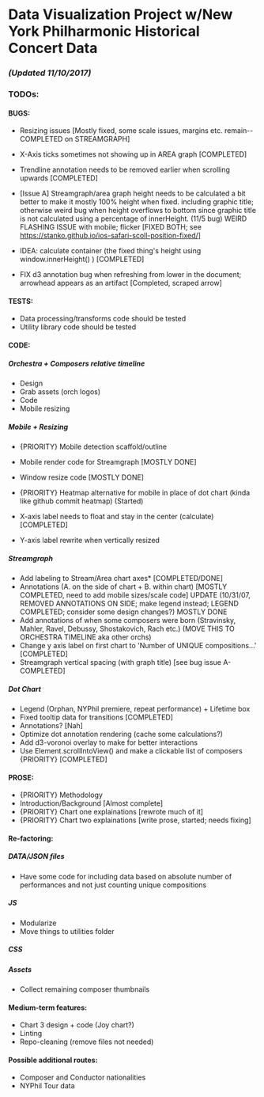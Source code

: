 # Data Visualization Project w/New York Philharmonic Historical Concert Data

### _(Updated 11/10/2017)_

### TODOs: 

#### BUGS: 
* Resizing issues [Mostly fixed, some scale issues, margins etc. remain--COMPLETED on STREAMGRAPH]
* X-Axis ticks sometimes not showing up in AREA graph [COMPLETED]
* Trendline annotation needs to be removed earlier when scrolling upwards [COMPLETED]
* [Issue A] Streamgraph/area graph height needs to be calculated a bit better to make it mostly 100% height when fixed. including graphic title; otherwise weird bug when height overflows to bottom since graphic title is not calculated using a percentage of innerHeight. (11/5 bug) WEIRD FLASHING ISSUE with mobile; flicker [FIXED BOTH; see https://stanko.github.io/ios-safari-scoll-position-fixed/]
* IDEA: calculate container (the fixed thing's height using window.innerHeight() ) [COMPLETED]

* FIX d3 annotation bug when refreshing from lower in the document; arrowhead appears as an artifact [Completed, scraped arrow]

#### TESTS: 
* Data processing/transforms code should be tested 
* Utility library code should be tested 

#### CODE: 

##### Orchestra + Composers relative timeline
* Design
* Grab assets (orch logos)
* Code
* Mobile resizing

##### Mobile + Resizing
* {PRIORITY} Mobile detection scaffold/outline
* Mobile render code for Streamgraph [MOSTLY DONE]
* Window resize code [MOSTLY DONE]
* {PRIORITY} Heatmap alternative for mobile in place of dot chart (kinda like github commit heatmap) (Started)

* X-axis label needs to float and stay in the center (calculate) [COMPLETED]
* Y-axis label rewrite when vertically resized 

##### Streamgraph
*   Add labeling to Stream/Area chart axes* [COMPLETED/DONE]
*   Annotations (A. on the side of chart + B. within chart) [MOSTLY COMPLETED, need to add mobile sizes/scale code]     UPDATE (10/31/07, REMOVED ANNOTATIONS ON SIDE; make legend instead; LEGEND COMPLETED; consider some design         changes?) MOSTLY DONE
*   Add annotations of when some composers were born (Stravinsky, Mahler, Ravel, Debussy, Shostakovich, Rach etc.) (MOVE THIS TO ORCHESTRA TIMELINE aka other orchs)
*   Change y axis label on first chart to 'Number of UNIQUE compositions...' [COMPLETED]
*   Streamgraph vertical spacing (with graph title) [see bug issue A-COMPLETED]

##### Dot Chart 
* Legend (Orphan, NYPhil premiere, repeat performance) + Lifetime box
* Fixed tooltip data for transitions [COMPLETED]
* Annotations? [Nah] 
* Optimize dot annotation rendering (cache some calculations?)
* Add d3-voronoi overlay to make for better interactions
* Use Element.scrollIntoView() and make a clickable list of composers {PRIORITY} [COMPLETED]

#### PROSE: 
* {PRIORITY} Methodology
* Introduction/Background [Almost complete]
* {PRIORITY} Chart one explainations [rewrote much of it]
* {PRIORITY} Chart two explainations [write prose, started; needs fixing]

#### Re-factoring: 

##### DATA/JSON files 
* Have some code for including data based on absolute number of performances and not just counting unique compositions

##### JS
* Modularize 
* Move things to utilities folder 

##### CSS

##### Assets 
* Collect remaining composer thumbnails 

#### Medium-term features: 
* Chart 3 design + code (Joy chart?)
* Linting
* Repo-cleaning (remove files not needed)

#### Possible additional routes: 

* Composer and Conductor nationalities
* NYPhil Tour data 